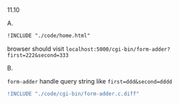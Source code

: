 11.10

A.

```html
!INCLUDE "./code/home.html"
```

browser should visit `localhost:5000/cgi-bin/form-adder?first=222&second=333`

B.

`form-adder` handle query string like `first=ddd&second=dddd`

```diff
!INCLUDE "./code/cgi-bin/form-adder.c.diff"
```


